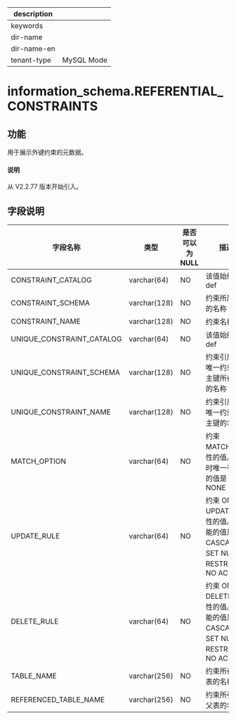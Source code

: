 |description||
|---|---|
|keywords||
|dir-name||
|dir-name-en||
|tenant-type|MySQL Mode|

# information_schema.REFERENTIAL_CONSTRAINTS

## 功能

用于展示外键约束的元数据。

<main id="notice" type='explain'>
  <h4>说明</h4>
  <p>从 V2.2.77 版本开始引入。</p>
</main>

## 字段说明

|         **字段名称**          |                 **类型**                  | **是否可以为 NULL** |                            **描述**                            |
|---------------------------|-----------------------------------------|----------------|--------------------------------------------------------------|
| CONSTRAINT_CATALOG        | varchar(64)                           | NO             | 该值始终为 def                                                    |
| CONSTRAINT_SCHEMA         | varchar(128)                            | NO             | 约束所属库的名称                                                     |
| CONSTRAINT_NAME           | varchar(128)                            | NO             | 约束名称                                                         |
| UNIQUE_CONSTRAINT_CATALOG | varchar(64)                           | NO             | 该值始终为 def                                                    |
| UNIQUE_CONSTRAINT_SCHEMA  |  varchar(128)  | NO             | 约束引用的唯一约束或主键所在库的名称                                           |
| UNIQUE_CONSTRAINT_NAME    | varchar(128)                            | NO            | 约束引用的唯一约束或主键的名称                                              |
| MATCH_OPTION              | varchar(64)                             | NO             | 约束 MATCH 属性的值。此时唯一有效的值是 NONE                                |
| UPDATE_RULE               | varchar(64)                             | NO             | 约束 ON UPDATE 属性的值。可能的值是CASCADE、SET NULL、RESTRICT、NO ACTION  |
| DELETE_RULE               | varchar(64)                             | NO             | 约束 ON DELETE 属性的值。可能的值是 CASCADE、SET NULL、RESTRICT、NO ACTION |
| TABLE_NAME                | varchar(256)                            | NO             | 约束所在子表的名称                                                    |
| REFERENCED_TABLE_NAME     | varchar(256)                            | NO             | 约束所引用父表的名称                                                   |
